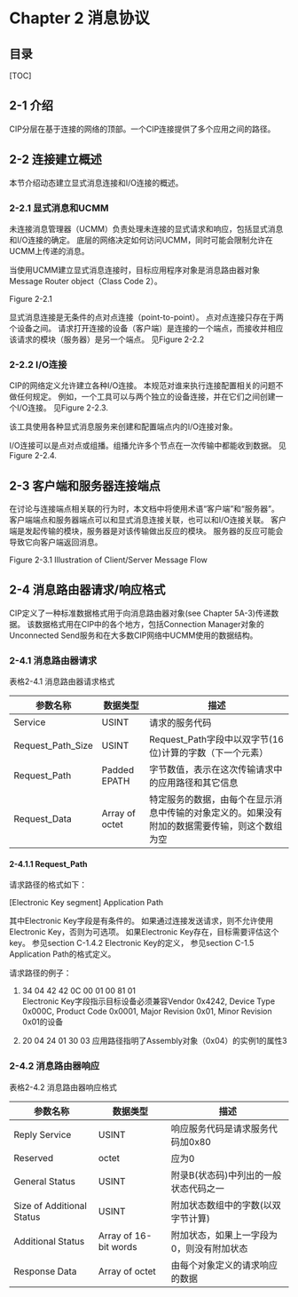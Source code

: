 # Chapter 2 消息协议

## 目录
[TOC]

## 2-1 介绍

CIP分层在基于连接的网络的顶部。一个CIP连接提供了多个应用之间的路径。

## 2-2 连接建立概述

本节介绍动态建立显式消息连接和I/O连接的概述。

### 2-2.1 显式消息和UCMM

未连接消息管理器（UCMM）负责处理未连接的显式请求和响应，包括显式消息和I/O连接的确定。
底层的网络决定如何访问UCMM，同时可能会限制允许在UCMM上传递的消息。

当使用UCMM建立显式消息连接时，目标应用程序对象是消息路由器对象Message Router object（Class Code 2）。

Figure 2-2.1

显式消息连接是无条件的点对点连接（point-to-point）。
点对点连接只存在于两个设备之间。
请求打开连接的设备（客户端）是连接的一个端点，而接收并相应该请求的模块（服务器）是另一个端点。
见Figure 2-2.2

### 2-2.2 I/O连接
CIP的网络定义允许建立各种I/O连接。
本规范对谁来执行连接配置相关的问题不做任何规定。
例如，一个工具可以与两个独立的设备连接，并在它们之间创建一个I/O连接。
见Figure 2-2.3.


该工具使用各种显式消息服务来创建和配置端点内的I/O连接对象。

I/O连接可以是点对点或组播。组播允许多个节点在一次传输中都能收到数据。
见Figure 2-2.4.

## 2-3 客户端和服务器连接端点

在讨论与连接端点相关联的行为时，本文档中将使用术语“客户端”和“服务器”。
客户端端点和服务器端点可以和显式消息连接关联，也可以和I/O连接关联。
客户端是发起传输的模块，服务器是对该传输做出反应的模块。
服务器的反应可能会导致它向客户端返回消息。

Figure 2-3.1 Illustration of Client/Server Message Flow

## 2-4 消息路由器请求/响应格式

CIP定义了一种标准数据格式用于向消息路由器对象(see Chapter 5A-3)传递数据。
该数据格式用在CIP中的各个地方，包括Connection Manager对象的Unconnected Send服务和在大多数CIP网络中UCMM使用的数据结构。

### 2-4.1 消息路由器请求

表格2-4.1 消息路由器请求格式

|参数名称           |数据类型  |描述                                    | 
|------------------|---------|----------------------------------------|
|Service           |USINT    |请求的服务代码                           |
|Request_Path_Size |USINT    |Request_Path字段中以双字节(16位)计算的字数（下一个元素）|
|Request_Path      |Padded EPATH |字节数值，表示在这次传输请求中的应用路径和其它信息|
|Request_Data      |Array of octet|特定服务的数据，由每个在显示消息中传输的对象定义的。如果没有附加的数据需要传输，则这个数组为空|

#### 2-4.1.1 Request_Path

请求路径的格式如下：

[Electronic Key segment]
Application Path

其中Electronic Key字段是有条件的。
如果通过连接发送请求，则不允许使用Electronic Key，否则为可选项。
如果Electronic Key存在，目标需要评估这个key。
参见section C-1.4.2 Electronic Key的定义，
参见section C-1.5 Application Path的格式定义。

请求路径的例子：

1. 34 04 42 42 0C 00 01 00 81 01  
Electronic Key字段指示目标设备必须兼容Vendor 0x4242, Device Type 0x000C, Product Code 0x0001, Major Revision 0x01, Minor Revision 0x01的设备
 
2. 20 04 24 01 30 03
应用路径指明了Assembly对象（0x04）的实例1的属性3

### 2-4.2 消息路由器响应

表格2-4.2 消息路由器响应格式

|参数名称           |数据类型  |描述                                    | 
|------------------|---------|----------------------------------------|
|Reply Service     |USINT    |响应服务代码是请求服务代码加0x80|
|Reserved          |octet    |应为0|
|General Status    |USINT    |附录B(状态码)中列出的一般状态代码之一|
|Size of Additional Status|USINT|附加状态数组中的字数(以双字节计算)|
|Additional Status |Array of 16-bit words|附加状态，如果上一字段为0，则没有附加状态|
|Response Data     |Array of octet |由每个对象定义的请求响应的数据|

